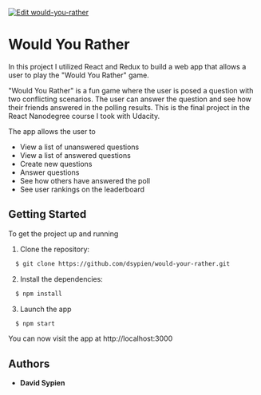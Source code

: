 [![Edit would-you-rather](https://codesandbox.io/static/img/play-codesandbox.svg)](https://codesandbox.io/embed/strange-oskar-36rc9?fontsize=14&hidenavigation=1&theme=dark)

# Would You Rather
In this project I utilized React and Redux to build a web app that allows a user to play the "Would You Rather" game.

"Would You Rather" is a fun game where the user is posed a question with two conflicting scenarios.  The user can answer the question and see how their friends answered in the polling results.  This is the final project in the React Nanodegree course I took with Udacity.  

The app allows the user to
   * View a list of unanswered questions
   * View a list of answered questions
   * Create new questions
   * Answer questions 
   * See how others have answered the poll
   * See user rankings on the leaderboard

## Getting Started

To get the project up and running 

1.  Clone the repository:

```bash
  $ git clone https://github.com/dsypien/would-your-rather.git
```

2. Install the dependencies:
```bash
  $ npm install
```

3. Launch the app
```bash
  $ npm start
```

You can now visit the app at http://localhost:3000

## Authors

* **David Sypien** 
